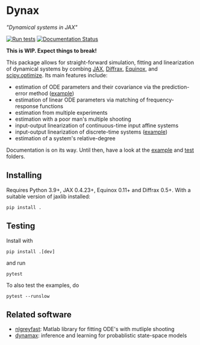 # Dynax

_"Dynamical systems in JAX"_

[![Run tests](https://github.com/fhchl/dynax/actions/workflows/run_tests.yml/badge.svg)](https://github.com/fhchl/dynax/actions/workflows/run_tests.yml)
[![Documentation Status](https://readthedocs.org/projects/dynax/badge/?version=latest)](https://dynax.readthedocs.io/en/latest/?badge=latest)

__This is WIP. Expect things to break!__

This package allows for straight-forward simulation, fitting and linearization of dynamical systems 
by combing [JAX][jax], [Diffrax][diffrax], [Equinox][equinox], and [scipy.optimize][scipy]. Its main features
include:

- estimation of ODE parameters and their covariance via the prediction-error method ([example](examples/fit_ode.ipynb))
- estimation of linear ODE parameters via matching of frequency-response functions
- estimation from multiple experiments
- estimation with a poor man's multiple shooting
- input-output linearization of continuous-time input affine systems
- input-output linearization of discrete-time systems ([example](examples/linearize_discrete_time))
- estimation of a system's relative-degree

Documentation is on its way. Until then, have a look at the [example](examples) and [test](tests) folders.


## Installing

Requires Python 3.9+, JAX 0.4.23+, Equinox 0.11+ and Diffrax 0.5+. With a 
suitable version of jaxlib installed:

    pip install .


## Testing

Install with

    pip install .[dev]

and run

    pytest

To also test the examples, do

    pytest --runslow


## Related software

- [nlgreyfast][nlgreyfast]: Matlab library for fitting ODE's with mutliple shooting
- [dynamax][dynamax]: inference and learning for probablistic state-space models


[scipy]: https://docs.scipy.org/doc/scipy/reference/optimize.html
[dynamax]: https://github.com/probml/dynamax
[nlgreyfast]: https://github.com/meco-group/nlgreyfast
[jax]: https://github.com/google/jax
[diffrax]: https://github.com/patrick-kidger/diffrax
[equinox]: https://github.com/patrick-kidger/equinox
